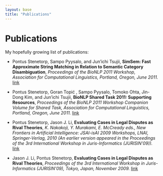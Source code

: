 ```yaml
---
layout: base
title: "Publications"
---
```


# Publications #

My hopefully growing list of publications:

* Pontus Stenetorp, Sampo Pyysalo, and Jun’ichi Tsujii, **SimSem: Fast
    Approximate String Matching in Relation to Semantic Category
    Disambiguation**,  *Proceedings of the BioNLP 2011 Workshop, Association
    for Computational Linguistics, Portland, Oregon, June 2011.*
    [link][stenetorp2011simsem]

* Pontus Stenetorp, Goran Topić , Sampo Pyysalo, Tomoko Ohta, Jin-Dong Kim,
    and Jun’ichi Tsujii, **BioNLP Shared Task 2011: Supporting Resources**,
    *Proceedings of the BioNLP 2011 Workshop Companion Volume for Shared Task,
    Association for Computational Linguistics, Portland, Oregon, June 2011.*
    [link][stenetorp2011supporting]

* Pontus Stenetorp, Jason J. Li, **Evaluating Cases in Legal Disputes as Rival
    Theories**, *K. Nakakoji, Y. Murakami, E. McCready eds., New Frontiers in
    Artificial Intelligence: JSAI-isAI 2009 Workshops, LNAI, Springer-Verlag,
    2010 (An earlier version appeared in the Proceedings of the 3rd
    International Workshop in Juris-Informatics (JURISIN'09)).*
    [link][stenetorp2010evaluating]

* Jason J. Li, Pontus Stenetorp, **Evaluating Cases in Legal Disputes as Rival Theories**, *Proceedings of the 3rd International Workshop in Juris-Informatics (JURISIN'09), Tokyo, Japan, November 2009.* [link][li2009evaluating]

[stenetorp2011simsem]: http://aclweb.org/anthology-new/W/W11/W11-0218.pdf
[stenetorp2011supporting]: http://aclweb.org/anthology-new/W/W11/W11-1816.pdf
[stenetorp2010evaluating]: http://www.springerlink.com/index/m32761634g52n7h4.pdf
[li2009evaluating]: http://www-tsujii.is.s.u-tokyo.ac.jp/~pontus/papers/jurisin09.pdf
